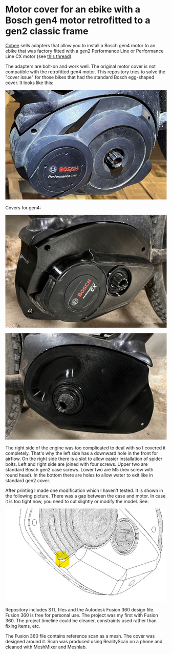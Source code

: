 # Motor cover for an ebike with a Bosch gen4 motor retrofitted to a gen2 classic frame
[Cobee](https://www.emtbforums.com/members/cobee.29868/) sells adapters that allow you to install a Bosch gen4 motor to an ebike that was factory fitted with a gen2 Performance Line or Performance Line CX motor (see [this thread](https://www.emtbforums.com/threads/anyone-ever-replaced-a-cx-gen-2-for-the-new-gen-4.20513/)).

The adapters are bolt-on and work well. The original motor cover is not compatible with the retrofitted gen4 motor. This repository tries to solve the "cover issue" for those bikes that had the standard Bosch egg-shaped cover. It looks like this:

![Bosch gen2 standard cover](img/bosch-gen2-standard-cover.jpg?raw=true "Bosch gen2 standard cover")

Covers for gen4:

![Cover gen4 left](img/bosch-gen4-on-gen2-frame-cover-left.jpg?raw=true "Cover gen4 on gen2 frame left")

![Cover gen4 right](img/bosch-gen4-on-gen2-frame-cover-right.jpg?raw=true "Cover gen4 on gen2 frame right")

The right side of the engine was too complicated to deal with so I covered it completely. That's why the left side has a downward hole in the front for airflow. On the right side there is a slot to allow easier installation of spider bolts. Left and right side are joined with four screws. Upper two are standard Bosch gen2 case screws. Lower two are M5 (hex screw with round head). In the bottom there are holes to allow water to exit like in standard gen2 cover.

After printing I made one modification which I haven't tested. It is shown in the following picture. There was a gap between the case and motor. In case it is too tight now, you need to cut slightly or modify the model. See:

![Untested modification](img/Untested-modification.jpg?raw=true "Untested modification")

Repository includes STL files and the Autodesk Fusion 360 design file. Fusion 360 is free for personal use. The project was my first with Fusion 360. The project timeline could be cleaner, constraints used rather than fixing items, etc.

The Fusion 360 file contains reference scan as a mesh. The cover was designed around it. Scan was produced using RealityScan on a phone and cleaned with MeshMixer and Meshlab.

